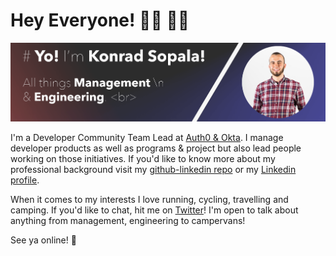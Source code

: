 # Hey Everyone! 🤜🏼 🤛🏻

![](https://github.com/konradsopala/konradsopala/blob/master/GitHubBanner.png)

I'm a Developer Community Team Lead at [Auth0 & Okta](https://auth0.com/). I manage developer products as well as programs & project but also lead people working on those initiatives. If you'd like to know more about my professional background visit my [github-linkedin repo](https://github.com/konradsopala/github-linkedin) or my [Linkedin profile](https://www.linkedin.com/in/konradsopala/).

When it comes to my interests I love running, cycling, travelling and camping. If you'd like to chat, hit me on [Twitter](https://twitter.com/konradsopala)! I'm open to talk about anything from management, engineering to campervans!

See ya online! 🐥
